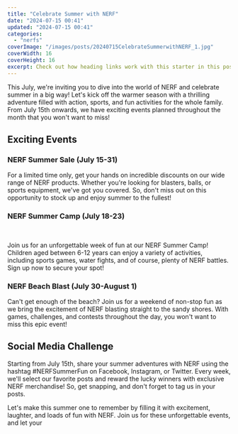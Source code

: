 ```yaml
---
title: "Celebrate Summer with NERF"
date: "2024-07-15 00:41"
updated: "2024-07-15 00:41"
categories:
  - "nerfs"
coverImage: "/images/posts/20240715CelebrateSummerwithNERF_1.jpg"
coverWidth: 16
coverHeight: 16
excerpt: Check out how heading links work with this starter in this post.
---
```


<script>
  import { base } from '$app/paths';
</script>

This July, we're inviting you to dive into the world of NERF and celebrate summer in a big way! Let's kick off the warmer season with a thrilling adventure filled with action, sports, and fun activities for the whole family. From July 15th onwards, we have exciting events planned throughout the month that you won't want to miss!

## Exciting Events 

### NERF Summer Sale (July 15-31) 
For a limited time only, get your hands on incredible discounts on our wide range of NERF products. Whether you're looking for blasters, balls, or sports equipment, we've got you covered. So, don't miss out on this opportunity to stock up and enjoy summer to the fullest!
   
   ### NERF Summer Camp (July 18-23)

<img class="inline object-contain w-full my-4" src="{base}/images/posts/20240715CelebrateSummerwithNERF_2.jpg" alt="" style="aspect-ratio: 16 / 16;" width="16" height="16">

Join us for an unforgettable week of fun at our NERF Summer Camp! Children aged between 6-12 years can enjoy a variety of activities, including sports games, water fights, and of course, plenty of NERF battles. Sign up now to secure your spot!
   
   ### NERF Beach Blast (July 30-August 1)
Can't get enough of the beach? Join us for a weekend of non-stop fun as we bring the excitement of NERF blasting straight to the sandy shores. With games, challenges, and contests throughout the day, you won't want to miss this epic event!
   
## Social Media Challenge 
Starting from July 15th, share your summer adventures with NERF using the hashtag #NERFSummerFun on Facebook, Instagram, or Twitter. Every week, we'll select our favorite posts and reward the lucky winners with exclusive NERF merchandise! So, get snapping, and don't forget to tag us in your posts.
   
Let's make this summer one to remember by filling it with excitement, laughter, and loads of fun with NERF. Join us for these unforgettable events, and let your